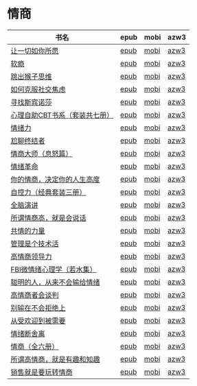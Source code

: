 # 情商

| 书名 | epub | mobi | azw3 |
| --- | --- | --- | --- |
| [让一切如你所愿](http://ct.dalanmei.com/f/31084289-771230879-c109bd) | [epub](http://ct.dalanmei.com/f/31084289-771230879-c109bd) | [mobi](http://ct.dalanmei.com/f/31084289-771246366-6274f0) | [azw3](http://ct.dalanmei.com/f/31084289-771236128-5c904c) |
| [软瘾](http://ct.dalanmei.com/f/31084289-771231902-c01da3) | [epub](http://ct.dalanmei.com/f/31084289-771231902-c01da3) | [mobi](http://ct.dalanmei.com/f/31084289-771247034-768959) | [azw3](http://ct.dalanmei.com/f/31084289-771236729-a055dc) |
| [跳出猴子思维](http://ct.dalanmei.com/f/31084289-771228755-de53c8) | [epub](http://ct.dalanmei.com/f/31084289-771228755-de53c8) | [mobi](http://ct.dalanmei.com/f/31084289-771240562-c11065) | [azw3](http://ct.dalanmei.com/f/31084289-771232580-3120ca) |
| [如何克服社交焦虑](http://ct.dalanmei.com/f/31084289-771229819-984463) | [epub](http://ct.dalanmei.com/f/31084289-771229819-984463) | [mobi](http://ct.dalanmei.com/f/31084289-771241300-223d68) | [azw3](http://ct.dalanmei.com/f/31084289-771233386-7d0f82) |
| [寻找斯宾诺莎](http://ct.dalanmei.com/f/31084289-771230523-6e6bc5) | [epub](http://ct.dalanmei.com/f/31084289-771230523-6e6bc5) | [mobi](http://ct.dalanmei.com/f/31084289-771246200-2b61b3) | [azw3](http://ct.dalanmei.com/f/31084289-771235928-b44af2) |
| [心理自助CBT书系（套装共七册）](http://ct.dalanmei.com/f/31084289-570160167-e41f08) | [epub](http://ct.dalanmei.com/f/31084289-570160167-e41f08) | [mobi](http://ct.dalanmei.com/f/31084289-570352372-d1457e) | [azw3](http://ct.dalanmei.com/f/31084289-571400808-a29a5f) |
| [情绪力](http://ct.dalanmei.com/f/31084289-570128607-79c128) | [epub](http://ct.dalanmei.com/f/31084289-570128607-79c128) | [mobi](http://ct.dalanmei.com/f/31084289-570271398-8ae3eb) | [azw3](http://ct.dalanmei.com/f/31084289-571410290-9f35a1) |
| [尬聊终结者](http://ct.dalanmei.com/f/31084289-570129080-36cac8) | [epub](http://ct.dalanmei.com/f/31084289-570129080-36cac8) | [mobi](http://ct.dalanmei.com/f/31084289-570271745-e97d0e) | [azw3](http://ct.dalanmei.com/f/31084289-571410439-20a528) |
| [情商大师（息怒篇）](http://ct.dalanmei.com/f/31084289-571723545-171f2f) | [epub](http://ct.dalanmei.com/f/31084289-571723545-171f2f) | [mobi](http://ct.dalanmei.com/f/31084289-572112538-da6599) | [azw3](http://ct.dalanmei.com/f/31084289-572116554-28e5df) |
| [情绪革命](http://ct.dalanmei.com/f/31084289-571717606-be4528) | [epub](http://ct.dalanmei.com/f/31084289-571717606-be4528) | [mobi](http://ct.dalanmei.com/f/31084289-572113702-ad2c93) | [azw3](http://ct.dalanmei.com/f/31084289-572120731-59a637) |
| [你的情商，决定你的人生高度](http://ct.dalanmei.com/f/31084289-571714117-0cb8bf) | [epub](http://ct.dalanmei.com/f/31084289-571714117-0cb8bf) | [mobi](http://ct.dalanmei.com/f/31084289-572114133-abd67b) | [azw3](http://ct.dalanmei.com/f/31084289-572125777-0b7fbb) |
| [自控力（经典套装三册）](http://ct.dalanmei.com/f/31084289-571706642-fe6c95) | [epub](http://ct.dalanmei.com/f/31084289-571706642-fe6c95) | [mobi](http://ct.dalanmei.com/f/31084289-572115531-345d61) | [azw3](http://ct.dalanmei.com/f/31084289-572138219-7c5b0a) |
| [全脑演讲](http://ct.dalanmei.com/f/31084289-571662311-286ced) | [epub](http://ct.dalanmei.com/f/31084289-571662311-286ced) | [mobi](http://ct.dalanmei.com/f/31084289-572116775-0031ac) | [azw3](http://ct.dalanmei.com/f/31084289-572177060-0e754c) |
| [所谓情商高，就是会说话](http://ct.dalanmei.com/f/31084289-571652168-058055) | [epub](http://ct.dalanmei.com/f/31084289-571652168-058055) | [mobi](http://ct.dalanmei.com/f/31084289-572117536-b306af) | [azw3](http://ct.dalanmei.com/f/31084289-572180003-2162ab) |
| [共情的力量](http://ct.dalanmei.com/f/31084289-571650381-7465a9) | [epub](http://ct.dalanmei.com/f/31084289-571650381-7465a9) | [mobi](http://ct.dalanmei.com/f/31084289-572120128-b6f4a7) | [azw3](http://ct.dalanmei.com/f/31084289-572180286-4c778b) |
| [管理是个技术活](http://ct.dalanmei.com/f/31084289-571639717-d0755e) | [epub](http://ct.dalanmei.com/f/31084289-571639717-d0755e) | [mobi](http://ct.dalanmei.com/f/31084289-572120609-315b60) | [azw3](http://ct.dalanmei.com/f/31084289-572181075-3dce68) |
| [高情商领导力](http://ct.dalanmei.com/f/31084289-571625860-3f625a) | [epub](http://ct.dalanmei.com/f/31084289-571625860-3f625a) | [mobi](http://ct.dalanmei.com/f/31084289-572129578-79bd00) | [azw3](http://ct.dalanmei.com/f/31084289-572189761-5d7c03) |
| [FBI微情绪心理学（若水集）](http://ct.dalanmei.com/f/31084289-571531147-edd948) | [epub](http://ct.dalanmei.com/f/31084289-571531147-edd948) | [mobi](http://ct.dalanmei.com/f/31084289-571796966-cce136) | [azw3](http://ct.dalanmei.com/f/31084289-572194644-faf653) |
| [聪明的人，从来不会输给情绪](http://ct.dalanmei.com/f/31084289-571531769-b33f05) | [epub](http://ct.dalanmei.com/f/31084289-571531769-b33f05) | [mobi](http://ct.dalanmei.com/f/31084289-571799132-c02f66) | [azw3](http://ct.dalanmei.com/f/31084289-572194967-467624) |
| [高情商者会谈判](http://ct.dalanmei.com/f/31084289-571548814-61b4e8) | [epub](http://ct.dalanmei.com/f/31084289-571548814-61b4e8) | [mobi](http://ct.dalanmei.com/f/31084289-571820675-b619af) | [azw3](http://ct.dalanmei.com/f/31084289-572199473-59aa38) |
| [别输在不会拒绝上](http://ct.dalanmei.com/f/31084289-571551177-7c8364) | [epub](http://ct.dalanmei.com/f/31084289-571551177-7c8364) | [mobi](http://ct.dalanmei.com/f/31084289-571863024-5bd18d) | [azw3](http://ct.dalanmei.com/f/31084289-572202144-a0d707) |
| [从受欢迎到被需要](http://ct.dalanmei.com/f/31084289-571563245-4f640d) | [epub](http://ct.dalanmei.com/f/31084289-571563245-4f640d) | [mobi](http://ct.dalanmei.com/f/31084289-572014954-8ad994) | [azw3](http://ct.dalanmei.com/f/31084289-571911246-30ac44) |
| [情绪断舍离](http://ct.dalanmei.com/f/31084289-571498718-948ec9) | [epub](http://ct.dalanmei.com/f/31084289-571498718-948ec9) | [mobi](http://ct.dalanmei.com/f/31084289-571774954-df4b1f) | [azw3](http://ct.dalanmei.com/f/31084289-571919716-e2fce0) |
| [情商（全六册）](http://ct.dalanmei.com/f/31084289-571545385-186648) | [epub](http://ct.dalanmei.com/f/31084289-571545385-186648) | [mobi](http://ct.dalanmei.com/f/31084289-571815345-a6968e) | [azw3](http://ct.dalanmei.com/f/31084289-572017641-28e8b3) |
| [所谓高情商，就是有趣和知趣](http://ct.dalanmei.com/f/31084289-571561900-446bbf) | [epub](http://ct.dalanmei.com/f/31084289-571561900-446bbf) | [mobi](http://ct.dalanmei.com/f/31084289-571989840-31b0b5) | [azw3](http://ct.dalanmei.com/f/31084289-571840681-3ae009) |
| [销售就是要玩转情商](http://ct.dalanmei.com/f/31084289-571451540-7ee495) | [epub](http://ct.dalanmei.com/f/31084289-571451540-7ee495) | [mobi](http://ct.dalanmei.com/f/31084289-571785142-4040db) | [azw3](http://ct.dalanmei.com/f/31084289-571885397-a953d2) |
